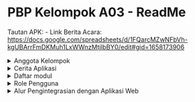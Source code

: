 # PBP Kelompok A03 - ReadMe

Tautan APK: -
Link Berita Acara: https://docs.google.com/spreadsheets/d/1FQarcMZwNFbVh-kgUBArrFmDKMuh1LxWWnzMtjlbBY0/edit#gid=1658173906 

<details>
    <summary>Anggota Kelompok</summary>

## Anggota Kelompok
- Muhammad Daffa'I Rafi Prasetyo (2206029191)
- Rafi Irsyad Saharso (2206082221)
- Khalisha Hana Aida Putri (2206081484)
- Fahmi Ramadhan (2206026473)
- Nabiilah Putri Safa (2206030426)
</details>

<details>
    <summary>Cerita Aplikasi</summary>

## Cerita Aplikasi
Aplikasi ReadMe adalah aplikasi yang kami buat untuk meningkatkan tingkat literasi di kalangan masyarakat Indonesia dari segala usia. Aplikasi ini menawarkan serangkaian fitur yang memungkinkan pengguna untuk berinteraksi dengan dunia literasi dan buku dengan sangat menarik. Berikut adalah beberapa fitur utama dari aplikasi ReadMe:

1. Loyalty Point :
Pengguna akan mendapatkan loyalty points sebagai bentuk penghargaan setiap kali mereka berkontribusi dalam aplikasi. Loyalty points dapat dikumpulkan dan diperoleh melalui berbagai kegiatan seperti memberikan review, membagikan posting, atau membuat quotes. Hal ini dapat memberikan insentif bagi pengguna untuk menambah semangat membaca dan berliterasi.

2. Review Buku:
Pengguna dapat memberikan ulasan terhadap buku-buku yang telah mereka baca. Setiap ulasan memberikan pengguna loyalty points, yang dapat dikumpulkan dan digunakan untuk membeli lebih banyak buku di dalam fitur shop. Ini mendorong pengguna untuk semangat berpartisipasi aktif dalam aplikasi.

3. Posting:
Fitur Posting memungkinkan pengguna untuk berbagi pemikiran, ulasan, diskusi, atau rekomendasi terkait buku. Terdapat fitur like di tiap postingan, dan pengguna mendapatkan loyalty points berdasarkan jumlah like yang diterima. Hal ini tentu dapat menciptakan interaksi sosial yang lebih aktif dan memperluas wawasan literasi.

4. Quotes:
Pengguna dapat membuat quote inspiratif atau berbagi quote dari buku yang mereka suka. Mereka dapat mengutip maksimal tiga quote dari orang lain. Quotes yang dikutip ini akan ditampilkan pada halaman profil pengguna, memberikan pengguna kesempatan untuk berbagi pemikiran dan ide-ide favorit mereka. Loyalty points diberikan berdasarkan jumlah quote buatan pengguna yang dikutip oleh pengguna lain.

5. Shop dan Penggunaan Loyalty Points:
Fitur Shop memungkinkan pengguna untuk menggunakan loyalty points yang mereka kumpulkan untuk mendapatkan buku yang mereka inginkan. Ini menciptakan insentif tambahan bagi pengguna untuk terus berpartisipasi dalam komunitas literasi dan memberikan nilai nyata pada setiap kontribusi mereka.

6. Wishlist:
Pengguna dapat membuat daftar buku yang ingin mereka baca di masa mendatang melalui fitur Wishlist. Hal ini memudahkan pengguna untuk melacak dan menemukan buku-buku yang menarik minat mereka.

Dengan fitur-fitur ini, Kami berharap aplikasi ReadMe tidak hanya menjadi platform literasi yang interaktif tetapi juga dapat membangun komunitas di sekitar kecintaan terhadap membaca. Aplikasi ini bertujuan untuk menciptakan lingkungan yang mendukung pertukaran ide dan pengalaman literasi, menjadikan literasi sebagai pengalaman yang lebih berharga.
</details>

<details>
    <summary>Daftar modul</summary>

## Daftar Modul
Berikut adalah modul-modul yang akan kami implementasikan.
1. Modul Review (PIC: Muhammad Daffa'I Rafi Prasetyo) :
    - Pengguna bisa memberikan review terhadap buku. (Create)
    - Pengguna bisa melihat review yang diberikan oleh dirinya dan Pengguna yang lain. (Read)
    - Pengguna bisa menghapus review miliknya. (Delete)
    - Pengguna bisa mengedit review yang diberikan. (Update)
    - Pengguna akan mendapatkan loyalty setiap review yang ia diberikan.
    - Loyalty bisa digunakan untuk menukar buku pada shop.
1. Modul Shop (PIC: Fahmi Ramadhan) :
    - Pengguna bisa melihat list buku yang dapat ditukar beserta stok dll. (View)
    - Pengguna bisa melihat detail buku. (View)
    - Pengguna bisa memasukkan buku ke keranjang. (Create).
    - Pengguna bisa mengedit stok buku yang hendak dibeli pada keranjang. (Update)
    - Pengguna bisa checkout buku yang berhasil masuk ke keranjang, dan buku yang di keranjang akan menjadi kosong. (Delete)
    - Poin loyalty Pengguna akan berkurang sesuai total harga yang tertulis di keranjang. (Update)
    - Setelah berhasil membeli buku, buku yang berada pada toko akan berkurang (Update)
    - Buku yang berhasil di checkout masuk ke inventory Pengguna (Create).
2. Modul Post (PIC: Rafi Irsyad Saharso) :
    - Pengguna bisa membagikan sesuatu dalam bentuk posting yang berkaitan dengan buku (Create)
    - Pengguna bisa melihat postingan orang lain (View)
    - Pengguna bisa mengedit postingan miliknya sendiri (Update)
    - Pengguna bisa menghapus postingan miliknya sendiri (Delete)
    - Pengguna bisa memberikan like terhadap postingan (Update)
    - Pengguna mendapatkan sejumlah loyalty poin tiap like yang di dapat dari postingannya (Update)
3. Modul Quotes (PIC: Khalisha Hana Aida Putri) :
    - Pengguna bisa membuat quotes, hanya 1 quote diperbolehkan untuk 1 akun (Create)
    - Pengguna bisa mencari dan melihat quotes buatan orang lain (View)
    - Pada tampilan daftar quotes, akan ditampilkan berapa banyak quote tersebut digunakan oleh Pengguna lain. (View)
    - Pengguna dapat mengutip quotes buatan orang lain sebanyak maksimal 3 quotes (Update)
    - Quotes yang dikutip oleh pengguna akan tampil pada halaman profile (Update).
    - Pembuat quote akan mendapatkan sejumlah poin loyalty tiap quote buatannya dikutip oleh Pengguna lain. (Update)
    - Pengguna dapat menghapus quotes buatannya sendiri (Delete)
    - Pengguna dapat mengedit quotes buatannya sendiri (Update)
4. Modul Wishlist (PIC: Nabiilah Putri Safa) : 
    - Pengguna bisa menambahkan buku ke wishlist. (Create).
    - Pengguna bisa membuat note saat menambahkan buku ke wishlist (Create).
    - Pengguna bisa mengedit/menghapus note yang sudah dibuat sebelumnya (Update).
    - Terdapat halaman untuk menampilkan buku-buku yang sudah dimasukkan ke wishlist (View).
    - Pengguna bisa menggunakan fitur search untuk mencari buku yang sudah dimasukkan ke wishlist (View).
    - Pengguna bisa menghapus buku dari wishlist (Delete).

</details>

<details>
    <summary>Role Pengguna</summary>

## Role Pengguna
Hanya terdapat 1 role pada aplikasi kami yaitu role Pengguna atau User yang dapat mengakses semua fitur diatas. User memiliki akses penuh ke seluruh fitur aplikasi, termasuk memberikan ulasan terhadap buku, membuat posting, menciptakan kutipan, berbelanja dengan loyalty points, dan mengelola daftar buku di Wishlist. Mereka dapat berpartisipasi secara aktif dalam aplikasi kami, berinteraksi dengan pengguna lain, dan mendapatkan loyalty points sebagai bentuk penghargaan atas kontribusi mereka dalam membangun pengalaman berliterasi dan membaca.
</details>

<details>
    <summary>Alur Pengintegrasian dengan Aplikasi Web</summary>
Berikut adalah langkah-langkah yang akan dilakukan untuk mengintegrasikan aplikasi dengan server web.

1. Mengimplementasikan sebuah wrapper class dengan menggunakan library http dan map untuk mendukung penggunaan cookie-based authentication pada aplikasi.
2. Mengimplementasikan REST API pada Django (views.py) dengan menggunakan JsonResponse atau Django JSON Serializer.
3. Mengimplementasikan desain front-end untuk aplikasi berdasarkan desain website yang sudah ada sebelumnya.
4. Melakukan integrasi antara front-end dengan back-end dengan menggunakan konsep asynchronous HTTP.
</details>
